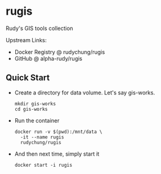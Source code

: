 # rugis
Rudy's GIS tools collection

Upstream Links:
* Docker Registry @ rudychung/rugis
* GitHub @ alpha-rudy/rugis

## Quick Start

* Create a directory for data volume. Let's say gis-works.

      mkdir gis-works
      cd gis-works
    
* Run the container

      docker run -v $(pwd):/mnt/data \
        -it --name rugis
        rudychung/rugis

* And then next time, simply start it

      docker start -i rugis
